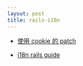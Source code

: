```yaml
---
layout: post
title: rails-i18n
---
```

- [使用 cookie 的 patch](https://github.com/happypeter/onestep/commit/ae7c57c368e21aa6ea17ce5f4c01b82fae2cf406)

- [i18n rails guide](http://guides.rubyonrails.org/i18n.html)

